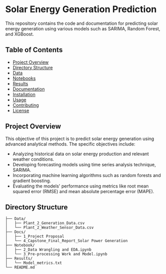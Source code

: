 # Solar Energy Generation Prediction

This repository contains the code and documentation for predicting solar energy generation using various models such as SARIMA, Random Forest, and XGBoost.

## Table of Contents
- [Project Overview](#project-overview)
- [Directory Structure](#directory-structure)
- [Data](#data)
- [Notebooks](#notebooks)
- [Results](#results)
- [Documentation](#documentation)
- [Installation](#installation)
- [Usage](#usage)
- [Contributing](#contributing)
- [License](#license)

## Project Overview
This objective of this project is to predict solar energy generation using advanced analytical methods. The specific objectives include:
-  Analyzing historical data on solar energy production and relevant weather conditions.
-  Developing forecasting models using time series analysis technique, SARIMA.
-  Incorporating machine learning algorithms such as random forests and gradient boosting.
-  Evaluating the models' performance using metrics like root mean squared error (RMSE) and mean absolute percentage error (MAPE).


## Directory Structure
```plaintext
├── Data/
│   ├── Plant_2_Generation_Data.csv
│   └── Plant_2_Weather_Sensor_Data.csv
├── Docs/
│   ├── 1_Project Proposal
│   └── 4_Capstone_Final_Report_Solar Power Generation
├── Notebook/
│   ├── 2_Data Wrangling and EDA.ipynb
│   └── 3_Pre-processing Work and Model.ipynb
├── Results/
│   └── Model_metrics.txt    
└── README.md
